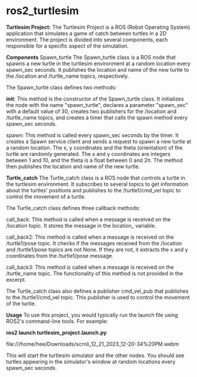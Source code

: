 # ros2_turtlesim

**Turtlesim Project:**
The Turtlesim Project is a ROS (Robot Operating System) application that simulates a game of catch between turtles in a 2D environment. The project is divided into several components, each responsible for a specific aspect of the simulation.

**Components**
Spawn_turtle
The Spawn_turtle class is a ROS node that spawns a new turtle in the turtlesim environment at a random location every spawn_sec seconds. It publishes the location and name of the new turtle to the /location and /turtle_name topics, respectively.

The Spawn_turtle class defines two methods:

__init__: This method is the constructor of the Spawn_turtle class. It initializes the node with the name "spawn_turtle", declares a parameter "spawn_sec" with a default value of 30, creates two publishers for the /location and /turtle_name topics, and creates a timer that calls the spawn method every spawn_sec seconds.

spawn: This method is called every spawn_sec seconds by the timer. It creates a Spawn service client and sends a request to spawn a new turtle at a random location. The x, y coordinates and the theta (orientation) of the turtle are randomly generated. The x and y coordinates are integers between 1 and 10, and the theta is a float between 0 and 2π. The method then publishes the location and name of the new turtle.

**Turtle_catch**
The Turtle_catch class is a ROS node that controls a turtle in the turtlesim environment. It subscribes to several topics to get information about the turtles' positions and publishes to the /turtle1/cmd_vel topic to control the movement of a turtle.

The Turtle_catch class defines three callback methods:

call_back: This method is called when a message is received on the /location topic. It stores the message in the location_ variable.

call_back2: This method is called when a message is received on the /turtle1/pose topic. It checks if the messages received from the /location and /turtle1/pose topics are not None. If they are not, it extracts the x and y coordinates from the /turtle1/pose message.

call_back3: This method is called when a message is received on the /turtle_name topic. The functionality of this method is not provided in the excerpt.

The Turtle_catch class also defines a publisher cmd_vel_pub that publishes to the /turtle1/cmd_vel topic. This publisher is used to control the movement of the turtle.

**Usage**
To use this project, you would typically run the launch file using ROS2's command-line tools. For example:

**ros2 launch turtlesim_project.launch.py**

file:///home/hee/Downloads/scrnli_12_21_2023_12-20-34%20PM.webm

This will start the turtlesim simulator and the other nodes. You should see turtles appearing in the simulator's window at random locations every spawn_sec seconds.

